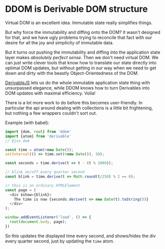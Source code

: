 # DDOM is Derivable DOM structure

Virtual DOM is an excellent idea. Immutable state really simplifies things.

But why force the immutability and diffing onto the DOM? It wasn't designed for
that, and we have ugly problems trying to reconcile that fact with our desire
for all the joy and simplicity of immutable data.

But it turns out pushing the immutability and diffing into the application state
layer makes *absolutely perfect sense*. Then we don't need virtual DOM. We can
just write clever tools that know how to translate our state directly into optimal
DOM updates, but without getting in our way when we need to get down and dirty
with the beastly Object-Orientedness of the DOM.

[DerivableJS](https://github.com/ds300/derivablejs) lets us do the whole immutable
application state thing with unsurpassed elegance, while DDOM knows how to turn
Derivables into DOM updates with maximal efficiency. Voila!

There is a lot more work to do before this becomes user-friendly. In particular
the api around dealing with collections is a little bit frightening, but nothing
a few wrappers couldn't sort out.

Example (with babel):

```javascript
import {dom, root} from 'ddom'
import {atom} from 'derivable'
// @jsx dom

const time = atom(+new Date());
setInterval(() => time.set(+new Date()), 50);

const seconds = time.derive(t => t - (t % 1000));

// blink on/off every quarter second
const blink = time.derive(t => Math.round(t/250) % 2 == 0);

// this is an ordinary HTMLElement
const page = (
  <div $show={blink}>
    The time is now {seconds.derive(t => new Date(t).toString())}
  </div>
);

window.addEventListener('load', () => {
  root(document.body, page);
})
```

So this updates the displayed time every second, and shows/hides the div every quarter
second, just by updating the `time` atom.
